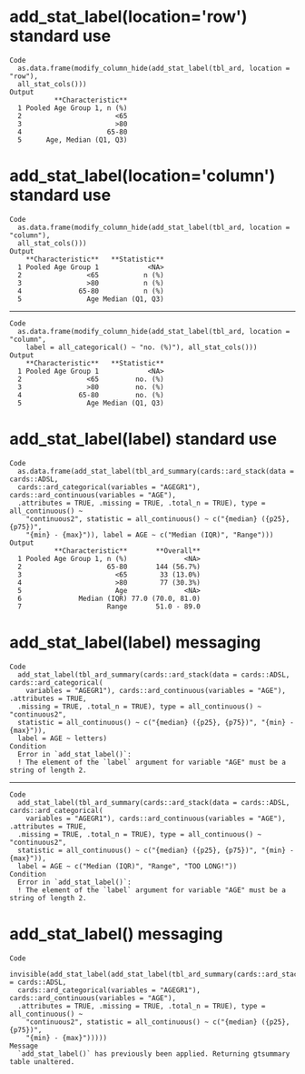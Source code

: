 # add_stat_label(location='row') standard use

    Code
      as.data.frame(modify_column_hide(add_stat_label(tbl_ard, location = "row"),
      all_stat_cols()))
    Output
               **Characteristic**
      1 Pooled Age Group 1, n (%)
      2                       <65
      3                       >80
      4                     65-80
      5      Age, Median (Q1, Q3)

# add_stat_label(location='column') standard use

    Code
      as.data.frame(modify_column_hide(add_stat_label(tbl_ard, location = "column"),
      all_stat_cols()))
    Output
        **Characteristic**   **Statistic**
      1 Pooled Age Group 1            <NA>
      2                <65           n (%)
      3                >80           n (%)
      4              65-80           n (%)
      5                Age Median (Q1, Q3)

---

    Code
      as.data.frame(modify_column_hide(add_stat_label(tbl_ard, location = "column",
        label = all_categorical() ~ "no. (%)"), all_stat_cols()))
    Output
        **Characteristic**   **Statistic**
      1 Pooled Age Group 1            <NA>
      2                <65         no. (%)
      3                >80         no. (%)
      4              65-80         no. (%)
      5                Age Median (Q1, Q3)

# add_stat_label(label) standard use

    Code
      as.data.frame(add_stat_label(tbl_ard_summary(cards::ard_stack(data = cards::ADSL,
      cards::ard_categorical(variables = "AGEGR1"), cards::ard_continuous(variables = "AGE"),
      .attributes = TRUE, .missing = TRUE, .total_n = TRUE), type = all_continuous() ~
        "continuous2", statistic = all_continuous() ~ c("{median} ({p25}, {p75})",
        "{min} - {max}")), label = AGE ~ c("Median (IQR)", "Range")))
    Output
               **Characteristic**       **Overall**
      1 Pooled Age Group 1, n (%)              <NA>
      2                     65-80       144 (56.7%)
      3                       <65        33 (13.0%)
      4                       >80        77 (30.3%)
      5                       Age              <NA>
      6              Median (IQR) 77.0 (70.0, 81.0)
      7                     Range       51.0 - 89.0

# add_stat_label(label) messaging

    Code
      add_stat_label(tbl_ard_summary(cards::ard_stack(data = cards::ADSL, cards::ard_categorical(
        variables = "AGEGR1"), cards::ard_continuous(variables = "AGE"), .attributes = TRUE,
      .missing = TRUE, .total_n = TRUE), type = all_continuous() ~ "continuous2",
      statistic = all_continuous() ~ c("{median} ({p25}, {p75})", "{min} - {max}")),
      label = AGE ~ letters)
    Condition
      Error in `add_stat_label()`:
      ! The element of the `label` argument for variable "AGE" must be a string of length 2.

---

    Code
      add_stat_label(tbl_ard_summary(cards::ard_stack(data = cards::ADSL, cards::ard_categorical(
        variables = "AGEGR1"), cards::ard_continuous(variables = "AGE"), .attributes = TRUE,
      .missing = TRUE, .total_n = TRUE), type = all_continuous() ~ "continuous2",
      statistic = all_continuous() ~ c("{median} ({p25}, {p75})", "{min} - {max}")),
      label = AGE ~ c("Median (IQR)", "Range", "TOO LONG!"))
    Condition
      Error in `add_stat_label()`:
      ! The element of the `label` argument for variable "AGE" must be a string of length 2.

# add_stat_label() messaging

    Code
      invisible(add_stat_label(add_stat_label(tbl_ard_summary(cards::ard_stack(data = cards::ADSL,
      cards::ard_categorical(variables = "AGEGR1"), cards::ard_continuous(variables = "AGE"),
      .attributes = TRUE, .missing = TRUE, .total_n = TRUE), type = all_continuous() ~
        "continuous2", statistic = all_continuous() ~ c("{median} ({p25}, {p75})",
        "{min} - {max}")))))
    Message
      `add_stat_label()` has previously been applied. Returning gtsummary table unaltered.

